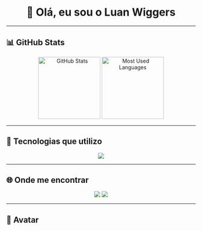 <h1 align="center">👋 Olá, eu sou o Luan Wiggers</h1>

---

## 📊 GitHub Stats
<p align="center">
  <img src="https://github-readme-stats.vercel.app/api?username=daivishow&show_icons=true&theme=radical" alt="GitHub Stats" height="165"/>
  <img src="https://github-readme-stats.vercel.app/api/top-langs/?username=LuanWiggers&layout=compact&theme=radical" alt="Most Used Languages" height="165"/>
</p>

---

## 🚀 Tecnologias que utilizo
<p align="center">
  <img src="https://skillicons.dev/icons?i=js,html,css,Python,git,github"/>
</p>

---

## 🌐 Onde me encontrar
<p align="center">
  <a href="mailto:luanwiggers.wiggers@gmail.com" target="_blank"><img src="https://img.shields.io/badge/Gmail-D14836?style=for-the-badge&logo=gmail&logoColor=white"></a>
  <a href="https://www.linkedin.com/in/luan-wiggers-oliveira-77594817a/ " target="_blank"><img src="https://img.shields.io/badge/LinkedIn-0077B5?style=for-the-badge&logo=linkedin&logoColor=white"></a>
</p>

---

## 🎨 Avatar
<p align="center">
  <img src=" />
</p>
